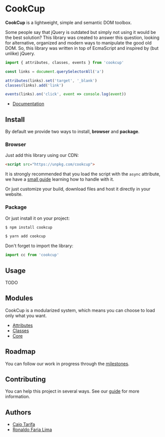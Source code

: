 # CookCup

**CookCup** is a lightweight, simple and semantic DOM toolbox.

Some people say that jQuery is outdated but simply not using it would be the best solution? This library was created to answer this question, looking for alternative, organized and modern ways to manipulate the good old DOM. So, this library was written in top of EcmaScript and inspired by (but unlike) jQuery.

```javascript
import { attributes, classes, events } from 'cookcup'

const links = document.querySelectorAll('a')

attributes(links).set('target', '_blank')
classes(links).add('link')

events(links).on('click', event => console.log(event))
```

- [Documentation](https://github.com/cookcup/cookcup/wiki)

## Install

By default we provide two ways to install, **browser** and **package**.

### Browser

Just add this library using our CDN:

```html
<script src="https://unpkg.com/cookcup">
```

It is strongly recommended that you load the script with the `async` attribute, we have a [small guide](https://github.com/cookcup/cookcup/wiki/Guide:-Asynchronous-load) learning how to handle with it.

Or just customize your build, download files and host it directly in your website.

### Package

Or just install it on your project:

```bash
$ npm install cookcup
```

```bash
$ yarn add cookcup
```

Don't forget to import the library:

```javascript
import cc from 'cookcup'
```

## Usage

TODO

## Modules

CookCup is a modularized system, which means you can choose to load only what you want.

- [Attributes](https://github.com/cookcup/cookcup/wiki/Module:-Attributes)
- [Classes](https://github.com/cookcup/cookcup/wiki/Module:-Classes)
- [Core](https://github.com/cookcup/cookcup/wiki/Module:-Core)

## Roadmap

You can follow our work in progress through the [milestones](https://github.com/cookcup/cookcup/milestones).

## Contributing

You can help this project in several ways. See our [guide](#) for more information.

## Authors

- [Caio Tarifa](/caiotarifa)
- [Ronaldo Faria Lima](/ronflima)
